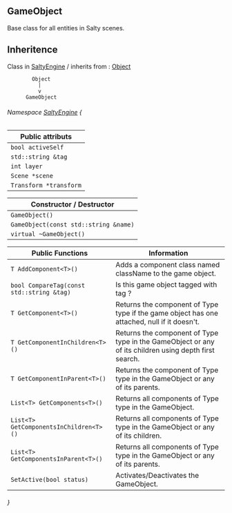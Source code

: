 ## GameObject

Base class for all entities in Salty scenes.

## Inheritence
Class in [SaltyEngine](https://github.com/Nicolas-Constanty/rtype/blob/feature/SaltyEngine/SaltyEnfineFeatures.md) / inherits from :
[Object](https://github.com/Nicolas-Constanty/rtype/blob/feature/SaltyEngine/R-Type/SaltyEngine/API/Object.md)

```
        Object  
          |
          v
      GameObject
```
###### Namespace [SaltyEngine](https://github.com/Nicolas-Constanty/rtype/blob/feature/SaltyEngine/SaltyEnfineFeatures.md) {

| Public attributs |
|------------------|
| ``bool activeSelf`` |
| ``std::string &tag``  |
| ``int layer``  |
| ``Scene *scene`` |
| ``Transform *transform`` |

| Constructor / Destructor |
|------------------|
| `GameObject()`         |
| ``GameObject(const std::string &name)``  |
| ``virtual ~GameObject()``  |

| Public Functions |   Information      |
|------------------|--------------------|
| `T AddComponent<T>()`	| Adds a component class named className to the game object. |
| `bool CompareTag(const std::string &tag)` |	Is this game object tagged with tag ? |
| `T GetComponent<T>()` |	Returns the component of Type type if the game object has one attached, null if it doesn't. |
| `T GetComponentInChildren<T>()` |	Returns the component of Type type in the GameObject or any of its children using depth first search.
| `T GetComponentInParent<T>()` | Returns the component of Type type in the GameObject or any of its parents. |
| `List<T> GetComponents<T>()`	| Returns all components of Type type in the GameObject.
| `List<T> GetComponentsInChildren<T>()`	| Returns all components of Type type in the GameObject or any of its children. |
| `List<T> GetComponentsInParent<T>()`	| Returns all components of Type type in the GameObject or any of its parents. |
| `SetActive(bool status)` | Activates/Deactivates the GameObject. |

###### }
